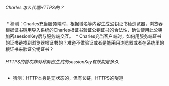 

###### Charles 怎么代理HTTPS的？ 
  * 猜测：Charles充当服务端时，根据域名等内容生成公钥证书给浏览器，浏览器根据证书链用导入系统的Charles根证书验证公钥证书的合法性，确认使用此公钥加密seesionKey后与服务端交互。
  * Charles充当客户端时，如何用服务端证书的证书链找到浏览器根证书的？难道不做验证或者是能采用浏览器或者在系统里的根证书来验证公钥证书？
  
###### HTTPS的首次非对称解密生成的sessionKey有效期是多久
  * 猜测：HTTP本身是无状态的，但有长链，HTTPS的隧道
